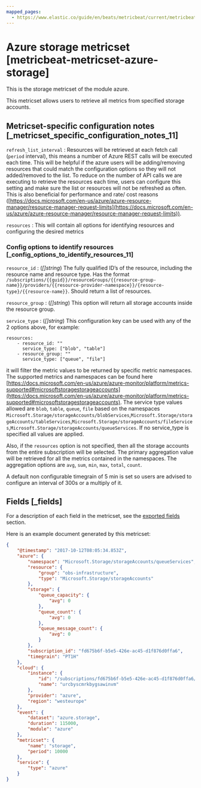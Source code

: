 ```yaml
---
mapped_pages:
  - https://www.elastic.co/guide/en/beats/metricbeat/current/metricbeat-metricset-azure-storage.html
---
```


<!-- This file is generated! See scripts/mage/docs_collector.go -->

# Azure storage metricset [metricbeat-metricset-azure-storage]

This is the storage metricset of the module azure.

This metricset allows users to retrieve all metrics from specified storage accounts.


## Metricset-specific configuration notes [_metricset_specific_configuration_notes_11]

`refresh_list_interval`
:   Resources will be retrieved at each fetch call (`period` interval), this means a number of Azure REST calls will be executed each time. This will be helpful if the azure users will be adding/removing resources that could match the configuration options so they will not added/removed to the list. To reduce on the number of API calls we are executing to retrieve the resources each time, users can configure this setting and make sure the list or resources will not be refreshed as often. This is also beneficial for performance and rate/ cost reasons ([https://docs.microsoft.com/en-us/azure/azure-resource-manager/resource-manager-request-limits](https://docs.microsoft.com/en-us/azure/azure-resource-manager/resource-manager-request-limits)).

`resources`
:   This will contain all options for identifying resources and configuring the desired metrics


### Config options to identify resources [_config_options_to_identify_resources_11]

`resource_id`
:   (*[]string*) The fully qualified ID’s of the resource, including the resource name and resource type. Has the format `/subscriptions/{{guid}}/resourceGroups/{{resource-group-name}}/providers/{{resource-provider-namespace}}/{resource-type}/{{resource-name}}`. Should return a list of resources.

`resource_group`
:   (*[]string*) This option will return all storage accounts inside the resource group.

`service_type`
:   (*[]string*) This configuration key can be used with any of the 2 options above, for example:

```
resources:
    - resource_id: ""
      service_type: ["blob", "table"]
    - resource_group: ""
      service_type: ["queue", "file"]
```

it will filter the metric values to be returned by specific metric namespaces. The supported metrics and namespaces can be found here [https://docs.microsoft.com/en-us/azure/azure-monitor/platform/metrics-supported#microsoftstoragestorageaccounts](https://docs.microsoft.com/en-us/azure/azure-monitor/platform/metrics-supported#microsoftstoragestorageaccounts). The service type values allowed are `blob`, `table`, `queue`, `file` based on the namespaces  `Microsoft.Storage/storageAccounts/blobServices`,`Microsoft.Storage/storageAccounts/tableServices`,`Microsoft.Storage/storageAccounts/fileServices`,`Microsoft.Storage/storageAccounts/queueServices`. If no service_type is specified all values are applied.

Also, if the `resources` option is not specified, then all the storage accounts from the entire subscription will be selected. The primary aggregation value will be retrieved for all the metrics contained in the namespaces. The aggregation options are `avg`, `sum`, `min`, `max`, `total`, `count`.

A default non configurable timegrain of 5 min is set so users are advised to configure an interval of 300s or  a multiply of it.

## Fields [_fields]

For a description of each field in the metricset, see the [exported fields](/reference/metricbeat/exported-fields-azure.md) section.

Here is an example document generated by this metricset:

```json
{
    "@timestamp": "2017-10-12T08:05:34.853Z",
    "azure": {
        "namespace": "Microsoft.Storage/storageAccounts/queueServices",
        "resource": {
            "group": "obs-infrastructure",
            "type": "Microsoft.Storage/storageAccounts"
        },
        "storage": {
            "queue_capacity": {
                "avg": 0
            },
            "queue_count": {
                "avg": 0
            },
            "queue_message_count": {
                "avg": 0
            }
        },
        "subscription_id": "fd675b6f-b5e5-426e-ac45-d1f876d0ffa6",
        "timegrain": "PT1H"
    },
    "cloud": {
        "instance": {
            "id": "/subscriptions/fd675b6f-b5e5-426e-ac45-d1f876d0ffa6/resourceGroups/obs-infrastructure/providers/Microsoft.Storage/storageAccounts/urcbyscmrkbygsawinvm/queueServices/default",
            "name": "urcbyscmrkbygsawinvm"
        },
        "provider": "azure",
        "region": "westeurope"
    },
    "event": {
        "dataset": "azure.storage",
        "duration": 115000,
        "module": "azure"
    },
    "metricset": {
        "name": "storage",
        "period": 10000
    },
    "service": {
        "type": "azure"
    }
}
```
